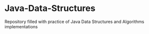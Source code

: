 # Java-Data-Structures
Repository filled with practice of Java Data Structures and Algorithms implementations
